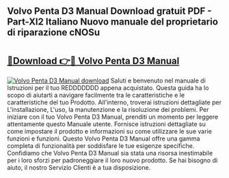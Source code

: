 ## Volvo Penta D3 Manual Download gratuit PDF - Part-Xl2 Italiano Nuovo manuale del proprietario di riparazione cNOSu

# <h2><a href="http://dfb51y0.blite.top/?on=Volvo+Penta+D3+Manual">🔗Download 👉🔴 Volvo Penta D3 Manual</a></h2>

[![Volvo Penta D3 Manual download](https://i.imgur.com/lujVjoI.png)](http://dfb51y0.blite.top/?on=Volvo+Penta+D3+Manual)
Saluti e benvenuto nel manuale di Istruzioni per il tuo REDDDDDDD appena acquistato. Questa guida ha lo scopo di aiutarti a navigare facilmente tra le caratteristiche e le caratteristiche del tuo Prodotto. All'interno, troverai istruzioni dettagliate per L'installazione, L'uso, la manutenzione e la risoluzione dei problemi. Per iniziare con il tuo Volvo Penta D3 Manual, prenditi un momento per leggere attentamente questo Manuale utente. Fornisce istruzioni dettagliate su come impostare il prodotto e informazioni su come utilizzare le sue varie funzioni e funzioni. Questo Volvo Penta D3 Manual offre una gamma completa di funzionalità per soddisfare le tue esigenze specifiche. Confidiamo che Volvo Penta D3 Manual sia stata una risorsa inestimabile per i loro sforzi per padroneggiare il loro nuovo prodotto. Se hai bisogno di aiuto, il nostro Servizio Clienti è a tua disposizione.
